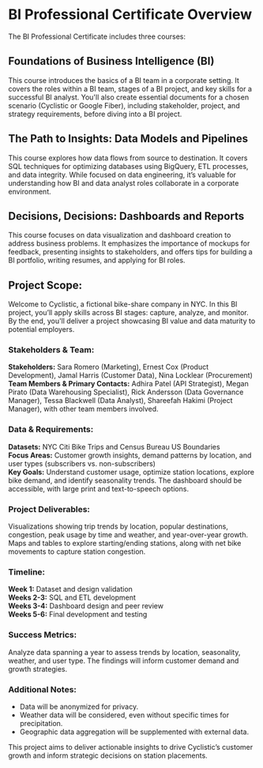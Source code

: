 # BI Professional Certificate Overview
The BI Professional Certificate includes three courses:

## Foundations of Business Intelligence (BI)
This course introduces the basics of a BI team in a corporate setting. It covers the roles within a BI team, stages of a BI project, and key skills for a successful BI analyst. You'll also create essential documents for a chosen scenario (Cyclistic or Google Fiber), including stakeholder, project, and strategy requirements, before diving into a BI project.

## The Path to Insights: Data Models and Pipelines
This course explores how data flows from source to destination. It covers SQL techniques for optimizing databases using BigQuery, ETL processes, and data integrity. While focused on data engineering, it’s valuable for understanding how BI and data analyst roles collaborate in a corporate environment.

## Decisions, Decisions: Dashboards and Reports
This course focuses on data visualization and dashboard creation to address business problems. It emphasizes the importance of mockups for feedback, presenting insights to stakeholders, and offers tips for building a BI portfolio, writing resumes, and applying for BI roles.


## Project Scope:
Welcome to Cyclistic, a fictional bike-share company in NYC. In this BI project, you’ll apply skills across BI stages: capture, analyze, and monitor. By the end, you'll deliver a project showcasing BI value and data maturity to potential employers.

### Stakeholders & Team:

**Stakeholders:** Sara Romero (Marketing), Ernest Cox (Product Development), Jamal Harris (Customer Data), Nina Locklear (Procurement)<br/>
**Team Members & Primary Contacts:** Adhira Patel (API Strategist), Megan Pirato (Data Warehousing Specialist), Rick Andersson (Data Governance Manager), Tessa Blackwell (Data Analyst), Shareefah Hakimi (Project Manager), with other team members involved.
### Data & Requirements:

**Datasets:** NYC Citi Bike Trips and Census Bureau US Boundaries<br/>
**Focus Areas:** Customer growth insights, demand patterns by location, and user types (subscribers vs. non-subscribers)<br/>
**Key Goals:** Understand customer usage, optimize station locations, explore bike demand, and identify seasonality trends. The dashboard should be accessible, with large print and text-to-speech options.
### Project Deliverables:

Visualizations showing trip trends by location, popular destinations, congestion, peak usage by time and weather, and year-over-year growth. <br/>
Maps and tables to explore starting/ending stations, along with net bike movements to capture station congestion.
### Timeline:

**Week 1:** Dataset and design validation <br/>
**Weeks 2-3:** SQL and ETL development <br/>
**Weeks 3-4:** Dashboard design and peer review <br/>
**Weeks 5-6:** Final development and testing <br/>
### Success Metrics:
Analyze data spanning a year to assess trends by location, seasonality, weather, and user type. The findings will inform customer demand and growth strategies.
### Additional Notes:

- Data will be anonymized for privacy.<br/>
- Weather data will be considered, even without specific times for precipitation.<br/>
- Geographic data aggregation will be supplemented with external data.<br/>

This project aims to deliver actionable insights to drive Cyclistic’s customer growth and inform strategic decisions on station placements.
